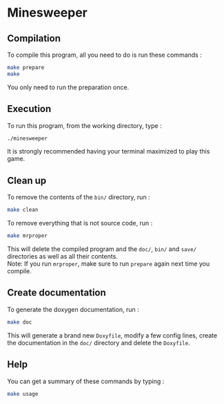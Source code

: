 # Minesweeper


## Compilation
To compile this program, all you need to do is run these commands :
```bash
make prepare
make
```
You only need to run the preparation once.


## Execution
To run this program, from the working directory, type :
```bash
./minesweeper
```
It is strongly recommended having your terminal maximized to play this game.


## Clean up
To remove the contents of the `bin/` directory, run :
```bash
make clean
```

To remove everything that is not source code, run :
```bash
make mrproper
```
This will delete the compiled program and the `doc/`, `bin/` and `save/` directories as well as all their contents. <br>
Note: If you run `mrproper`, make sure to run `prepare` again next time you compile.


## Create documentation
To generate the doxygen documentation, run :
```bash
make doc
```
This will generate a brand new `Doxyfile`, modify a few config lines, create the documentation in the `doc/` directory and delete the `Doxyfile`.


## Help
You can get a summary of these commands by typing : 
```bash
make usage
```